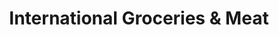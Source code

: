 ---
title: "International Groceries & Meat"
url: /kent/international-groceries-and-meat/
shop: supermarket
---